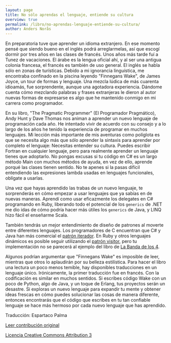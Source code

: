 ```yaml
---
layout: page
title: No sólo aprendas el lenguaje, entiende su cultura
overview: true
permalink: /libro/no-aprendas-lenguaje-entiende-su-cultura/
author: Anders Norås
---
```


En preparatoria tuve que aprender un idioma extranjero. En ese momento pensé que siendo bueno en el inglés podrá arreglarmelas, así que escogí dormír por tres años en las clases de francés. Unos años más tarde fuí a Tunez de vacaciones. El árabe es la lengua oficial ahí, y al ser una antigua colonia francesa, el francés es también de uso general. El inglés se habla sólo en zonas de turísticas. Debido a mi ignorancia linguística, me encontraba confinado en la piscina leyendo "Finnegans Wake", de James Joyce, un tour de formas y lenguaje. Una mezcla lúdica  de más cuarenta idioamás, fue sorprendente, aunque una agotadora experiencia. Dándome cuenta cómo mezclando palabras y frases extranjeras le dieron al autor nuevas formas de expresarse es algo que he mantenido conmigo en mi carrera como programador.

En su libro, "The Pragmatic Programmer" (El Programador Pragmático), Andy Hunt y Dave Thomas nos animan a aprender un nuevo lenguaje de programación cada año. He intentado vivir de acuerdo con su consejo y a lo largo de los años he tenido la experiencia de programar en muchos lenguajes. Mi lección más importante de mis aventuras como políglota es que se necesita algo más que sólo aprender la sintaxis para aprender por completo el lenguaje: Necesitas entender su cultura. Puedes escribir Fortran en cualquier lenguaje, pero para realmente aprender un lenguaje tienes que adoptarlo. No pongas excusas si tu código en C# es un largo método Main con muchos métodos de ayuda, en vez de ello, aprende porqué las clases tienen sentido. No te apenes si la pasas difícil entendiendo las expresiones lambda usadas en lenguajes funcionales, oblígate a usarlas.

Una vez que hayas aprendido las trabas de un nuevo lenguaje, te sorprenderás en cómo empezar a usar lenguajes que ya sabías en de nuevas maneras. Aprendí como usar eficazmente los delegates en C# programando en Ruby, liberando todo el potencial de los `generics` de .NET me dio idas de cómo podría hacer más útiles los `generics` de Java, y LINQ hizo fácil el enseñarme Scala.

También tendrás un mejor entendimiento de diseño de patrones al moverte entre diferentes lenguajes. Los programadores de C encuentran que C# y Java han más comercial el [patrón iterador](https://es.wikipedia.org/wiki/Iterador_%28patr%C3%B3n_de_dise%C3%B1o%29). En Ruby y otros lenguajes dinámicos  es posible seguir utilizando el [patrón visitor](https://es.wikipedia.org/wiki/Visitor_%28patr%C3%B3n_de_dise%C3%B1o%29), pero tu implementación no se parecerá al ejemplo del libro de [La Banda de los 4](http://www.amazon.com/Design-patterns-elements-reusable-object-oriented/dp/0201633612).

Algunos podrían argumentar que "Finnegans Wake" es imposible de leer, mientras que otros lo aplaudirán por su belleza estilística. Para hacer el libro una lectura un poco menos temible, hay disponibles traducciones en un lenguaje único. Irónicamente, la primer traducción fue en francés. Con la codificación es similar en muchos sentidos. Si escribes código Wake con un poco de Python, algo de Java, y un toque de Erlang, tus proyectos serán un desastre. Si exploras un nuevo lenguaje para expandir tu mente y obtener ideas frescas en cómo puedes solucionar las cosas de manera diferente, entonces encontrarás que el código que escribes en tu tan confiable lenguaje se hace más hermoso por cada nuevo lenguaje que has aprendido.


Traducción: Espartaco Palma

[Leer contribución original](http://programmer.97things.oreilly.com/wiki/index.php/Don%27t_Just_Learn_the_Language%2C_Understand_its_Culture)

[Licencia Creative Commons Attribution 3](http://creativecommons.org/licenses/by/3.0/us/deed.es)